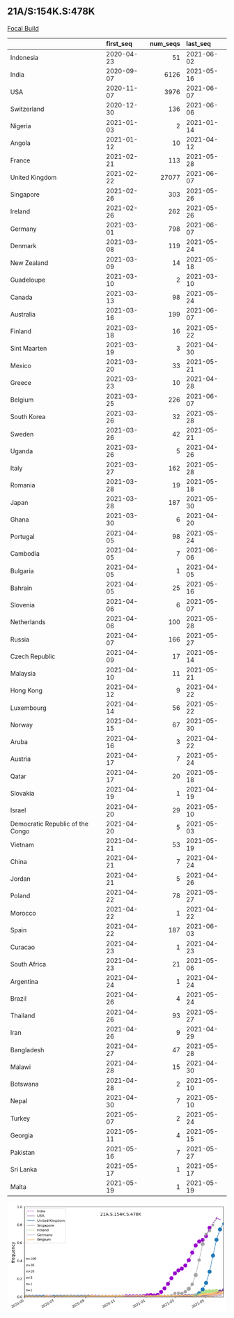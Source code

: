

## 21A/S:154K.S:478K
[Focal Build](https://nextstrain.org/groups/neherlab/ncov/21A.S.154K.S.478K)

|                                  | first_seq   |   num_seqs | last_seq   |
|:---------------------------------|:------------|-----------:|:-----------|
| Indonesia                        | 2020-04-23  |         51 | 2021-06-02 |
| India                            | 2020-09-07  |       6126 | 2021-05-16 |
| USA                              | 2020-11-07  |       3976 | 2021-06-07 |
| Switzerland                      | 2020-12-30  |        136 | 2021-06-06 |
| Nigeria                          | 2021-01-03  |          2 | 2021-01-14 |
| Angola                           | 2021-01-12  |         10 | 2021-04-12 |
| France                           | 2021-02-21  |        113 | 2021-05-28 |
| United Kingdom                   | 2021-02-22  |      27077 | 2021-06-07 |
| Singapore                        | 2021-02-26  |        303 | 2021-05-26 |
| Ireland                          | 2021-02-26  |        262 | 2021-05-26 |
| Germany                          | 2021-03-01  |        798 | 2021-06-07 |
| Denmark                          | 2021-03-08  |        119 | 2021-05-24 |
| New Zealand                      | 2021-03-09  |         14 | 2021-05-18 |
| Guadeloupe                       | 2021-03-10  |          2 | 2021-03-10 |
| Canada                           | 2021-03-13  |         98 | 2021-05-24 |
| Australia                        | 2021-03-16  |        199 | 2021-06-07 |
| Finland                          | 2021-03-18  |         16 | 2021-05-22 |
| Sint Maarten                     | 2021-03-19  |          3 | 2021-04-30 |
| Mexico                           | 2021-03-20  |         33 | 2021-05-21 |
| Greece                           | 2021-03-23  |         10 | 2021-04-28 |
| Belgium                          | 2021-03-25  |        226 | 2021-06-07 |
| South Korea                      | 2021-03-26  |         32 | 2021-05-28 |
| Sweden                           | 2021-03-26  |         42 | 2021-05-21 |
| Uganda                           | 2021-03-26  |          5 | 2021-04-26 |
| Italy                            | 2021-03-27  |        162 | 2021-05-28 |
| Romania                          | 2021-03-28  |         19 | 2021-05-18 |
| Japan                            | 2021-03-28  |        187 | 2021-05-30 |
| Ghana                            | 2021-03-30  |          6 | 2021-04-20 |
| Portugal                         | 2021-04-05  |         98 | 2021-05-24 |
| Cambodia                         | 2021-04-05  |          7 | 2021-06-06 |
| Bulgaria                         | 2021-04-05  |          1 | 2021-04-05 |
| Bahrain                          | 2021-04-05  |         25 | 2021-05-16 |
| Slovenia                         | 2021-04-06  |          6 | 2021-05-07 |
| Netherlands                      | 2021-04-06  |        100 | 2021-05-28 |
| Russia                           | 2021-04-07  |        166 | 2021-05-27 |
| Czech Republic                   | 2021-04-09  |         17 | 2021-05-14 |
| Malaysia                         | 2021-04-10  |         11 | 2021-05-21 |
| Hong Kong                        | 2021-04-12  |          9 | 2021-04-22 |
| Luxembourg                       | 2021-04-14  |         56 | 2021-05-22 |
| Norway                           | 2021-04-15  |         67 | 2021-05-30 |
| Aruba                            | 2021-04-16  |          3 | 2021-04-22 |
| Austria                          | 2021-04-17  |          7 | 2021-05-24 |
| Qatar                            | 2021-04-17  |         20 | 2021-05-18 |
| Slovakia                         | 2021-04-19  |          1 | 2021-04-19 |
| Israel                           | 2021-04-20  |         29 | 2021-05-10 |
| Democratic Republic of the Congo | 2021-04-20  |          5 | 2021-05-03 |
| Vietnam                          | 2021-04-21  |         53 | 2021-05-19 |
| China                            | 2021-04-21  |          7 | 2021-04-24 |
| Jordan                           | 2021-04-21  |          5 | 2021-04-26 |
| Poland                           | 2021-04-22  |         78 | 2021-05-27 |
| Morocco                          | 2021-04-22  |          1 | 2021-04-22 |
| Spain                            | 2021-04-22  |        187 | 2021-06-03 |
| Curacao                          | 2021-04-23  |          1 | 2021-04-23 |
| South Africa                     | 2021-04-23  |         21 | 2021-05-06 |
| Argentina                        | 2021-04-24  |          1 | 2021-04-24 |
| Brazil                           | 2021-04-26  |          4 | 2021-05-24 |
| Thailand                         | 2021-04-26  |         93 | 2021-05-27 |
| Iran                             | 2021-04-26  |          9 | 2021-04-29 |
| Bangladesh                       | 2021-04-27  |         47 | 2021-05-28 |
| Malawi                           | 2021-04-28  |         15 | 2021-04-30 |
| Botswana                         | 2021-04-28  |          2 | 2021-05-10 |
| Nepal                            | 2021-04-30  |          7 | 2021-05-10 |
| Turkey                           | 2021-05-07  |          2 | 2021-05-24 |
| Georgia                          | 2021-05-11  |          4 | 2021-05-15 |
| Pakistan                         | 2021-05-16  |          7 | 2021-05-27 |
| Sri Lanka                        | 2021-05-17  |          1 | 2021-05-17 |
| Malta                            | 2021-05-19  |          1 | 2021-05-19 |

![Overall trends 21A.S.154K.S.478K](/overall_trends_figures/overall_trends_21A.S.154K.S.478K.png)